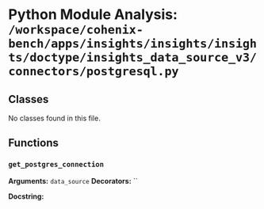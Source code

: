 # Python Module Analysis: `/workspace/cohenix-bench/apps/insights/insights/insights/doctype/insights_data_source_v3/connectors/postgresql.py`

## Classes

No classes found in this file.


## Functions

### `get_postgres_connection`
**Arguments:** `data_source`
**Decorators:** ``

**Docstring:**
```

```

